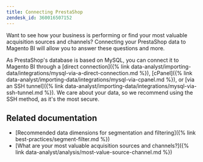 ```yaml
---
title: Connecting PrestaShop
zendesk_id: 360016507152
---
```


Want to see how your business is performing or find your most valuable acquisition sources and channels? Connecting your PrestaShop data to Magento BI will allow you to answer these questions and more.

As PrestaShop\'s database is based on MySQL, you can connect it to Magento BI through a [direct connection]({% link data-analyst/importing-data/integrations/mysql-via-a-direct-connection.md %}), [cPanel]({% link data-analyst/importing-data/integrations/mysql-via-cpanel.md %}), or [via an SSH tunnel]({% link data-analyst/importing-data/integrations/mysql-via-ssh-tunnel.md %}). We care about your data, so we recommend using the SSH method, as it\'s the most secure.

## Related documentation

* [Recommended data dimensions for segmentation and filtering]({% link best-practices/segment-filter.md %})
* [What are your most valuable acquisition sources and channels?]({% link data-analyst/analysis/most-value-source-channel.md %})

